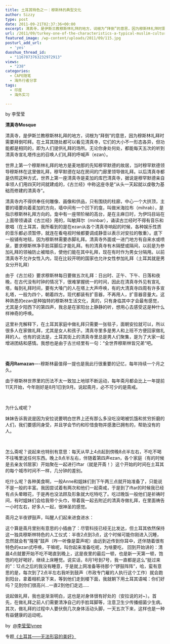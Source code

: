 ```yaml
---
title: 土耳其特色之一：穆斯林的典型文化
author: Sizzy
type: post
date: 2011-09-21T02:37:36+00:00
excerpt: 清真寺，是伊斯兰教穆斯林礼拜的地方，词根为“拜倒”的意思，因为穆斯林礼拜时需要拜倒叩拜。在土耳其随处都可以看见清真寺，它们的大小不一形态各异，但功能都是相同的，即为人们提供礼拜的场所。无论你身处何处，都能每天五次的听到清真寺宣礼塔传出的召唤人们礼拜的呼喊声（ezan）
url: /2011/09/turkey-one-of-the-characteristics-a-typical-muslim-culture/
featured_image: /wp-content/uploads/2011/09/115.jpg
posturl_add_url:
  - 'yes'
duoshuo_thread_id:
  - "1167873763232972913"
views:
  - "238"
categories:
  - CAPE随笔
  - 海外行者分享
tags:
  - 印度
  - 海外实习

---
```

by 李莹莹

**清真寺Mosque**

清真寺，是伊斯兰教穆斯林礼拜的地方，词根为“拜倒”的意思，因为穆斯林礼拜时需要拜倒叩拜。在土耳其随处都可以看见清真寺，它们的大小不一形态各异，但功能都是相同的，即为人们提供礼拜的场所。无论你身处何处，都能每天五次的听到清真寺宣礼塔传出的召唤人们礼拜的呼喊声（ezan）。

世界上第一个穆斯林礼拜的地方是麦地那的先知穆罕默德的故居，当时穆罕默德领导穆斯林在这里做礼拜，穆罕默德在站在房间的门廊里领导做礼拜。以后清真寺都是仿照这种方式，世界上第一座清真寺是麦加的库巴清真寺，据说是穆罕默德亲自率领人们用四天时间就建成的，《古兰经》中称这座寺是“从头一天起就以虔敬为基础而修建的清真寺”。

清真寺内不得供奉任何雕像、画像和供品，只有围绕的柱廊，中心一个大拱顶，主要的墙要向着麦加的方向，墙中间有一个凹下的龛，叫做米海拉布（mihrab），是指示穆斯林礼拜方向的。龛中有一座带阶梯的高台，是在主麻日时，为伊玛目站在上面带领诵读《古兰经》用的，叫敏拜尔（minbar），诵读古兰经时不得有音乐和歌唱（在土耳其，我所看到的是在ezan从各个清真寺响起的时候，各种娱乐性质的音乐都必须暂停，就连在看电视时候都要调成静音以表示对安拉的敬重）。底下一般铺有地毯，因为穆斯林需要赤脚礼拜。清真寺外面或一进门地方有自来水或喷泉，要求穆斯林净手脸耳脚后才能礼拜。有的清真寺有木隔壁或隔间，以前是为参加礼拜的领袖防止被暗杀，使他们能在其中礼拜，现在有时作为男女分隔用。以前清真寺不允许女性入内，现在比较开明的国家也允许女性参加礼拜（土耳其就是男女分开礼拜）

由于《古兰经》要求穆斯林每日要做五次礼拜：日出时、正午、下午、日落和夜晚，在古代没有时钟的情况下，很难掌握统一的时间，因此在清真寺外见有宣礼塔，每到礼拜时间，要有大嗓门的人在塔上大声呼唤，有的大清真寺四周有许多宣礼塔，一般为四个，朝着四方。现代都装有扩音器，不再用人，扩音器音量大。这种熟悉的ezan是种独特的穆斯林生活文化，真的，只有身临其中才会最有感觉，尤其是夕阳西下的第四声，我总是在家阳台上静静的听，想用心去感受这是种什么样神奇的呼唤。

这里补充解释下，在土耳其家庭中做礼拜只需要一张毯子，面朝安拉就可以，所以很多人在家做礼拜，尤其是女人和孩子。清真寺里多是男人和上班不方便回家做礼拜的人。也有的说法是，土耳其街上的清真寺里总是男人们聚集，是为了大家一起增进团结和感情。我想也是由于古兰经里有一句：“全世界穆斯林皆兄弟“吧。

&nbsp;

**斋月Ramazan**&#8212;-穆斯林最值得一提也是我此行很重要的记忆，每年持续一个月之久。

由于穆斯林世界里的历法不太一致加上地球不断运动，每年斋月都会比上一年提前11天开始，今年刚好是8月1日到9月。说起斋月，必不可少的是斋戒。

&nbsp;

为什么戒呢？

妹妹告诉我说是因为安拉说要明白世界上还有那么多没吃没喝被饥饿和贫穷折磨的人们，我们要感同身受，并且学会节约和珍惜食物并感激已拥有的，帮助没有的人。

&nbsp;

怎么斋呢？说起来也特别有意思：每天从早上4点起到傍晚8点半左右，不吃不喝不往嘴里送任何东西。晚上8点半左右，伴随着第四声ezan，各个家庭（有的时候是去亲友邻居家）开始聚在一起进行iftar（就是开斋！）这个开始的时间在土耳其的每个城市时间不一样，几分钟的差别。

吃什么呢？各种美食啊，一般Anne和姐妹们到下午两三点就开始准备了，只能说不是一般的丰富。我因尝试着有两次和他们一起斋戒，于是到了iftar的时候我已经有点头晕眼花，于是再也没法顾及形象就大吃特吃了。吃过晚饭一般他们是祈祷时间，有时姐妹们会给我带个头巾，带着我一起去附近的清真寺做礼拜，在里面祷告一小时左右，好多人一起，很神圣的感觉。

斋月之半夜锣鼓声，叫醒人们起来进食进水：

这个算是斋月里别有意思的小插曲了：尽管科技已经无比发达，但土耳其依然保持这一独具穆斯林特色的人工仪式：半夜2点到3点，这个时候可能你刚进入沉睡，忽然就会有“隆隆”鼓声（咋一听像是雷声呢）由远到近传到你耳中，还伴随着很有特色的ezan式呼唤，干嘛呢，叫你起来准备吃呢，为啥要吃， 回到开始讲的：清晨4点就要开始不吃不喝直到晚上，这是夜里的最后一顿，也是新一天第一顿，饱饱的吃好喝好，继续上床睡觉。说实话，8月1号到7号，我一直都是这么“挺过来的”：12点之后的我没有睡意，于是就上网准备等待那个“锣鼓阵阵”，哈，蛮有意思的是，每次到了2点半左右我听到鼓声（市政专门雇的人执行这个工作）就会跑到阳台，拿着相机录下来，等到他们走到楼下面，我就朝下用土耳其语喊：你们好吗？见到你们很高兴…一直2到他们走远…..

说起做礼拜，我也是渐渐明白，这也是对身体很有好处的（安拉说的对~）。首先，在做礼拜之前人们需要清净自己的手脸耳脚等，注意卫生少传播细菌少生病。其次，做礼拜的过程中人要伏倒几次身体活动头脚，一天五次下来，这样也是一种有益健康的运动呢。

by  [@李莹莹lynee][1] 

专题[《土耳其——无法形容的美好》][2]

 [1]: http://weibo.com/lynee272727
 [2]: http://www.capechina.org/2011/07/yingying-in-turkey/